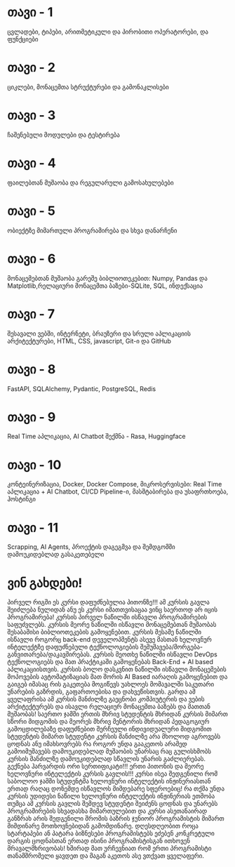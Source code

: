 # **თავი - 1**
ცვლადები, ტიპები, არითმეტიკული და პირობითი ოპერატორები, და ფუნქციები
# **თავი - 2**
ციკლები, მონაცემთა სტრუქტურები და გამონაკლისები
# **თავი - 3**
ჩაშენებული მოდულები და ტესტირება 
# **თავი - 4**
ფაილებთან მუშაობა და რეგულარული გამოსახულებები
# **თავი - 5**
ობიექტზე მიმართული პროგრამირება და სხვა დანარჩენი
# **თავი - 6**
მონაცემებთან მუშაობა გარეშე ბიბლიოთეკებით: Numpy, Pandas და Matplotlib,რელაციური მონაცემთა ბაზები-SQLite, SQL, ინდექსაცია
# **თავი - 7**
შესავალი ვებში, ინტერნეტი, ბრაუზერი და სრული აპლიკაციის არქიტექტურები, HTML, CSS, javascript,  Git-ი და GitHub
# **თავი - 8**
FastAPI, SQLAlchemy, Pydantic, PostgreSQL, Redis
# **თავი - 9**
Real Time აპლიკაცია, AI Chatbot შექმნა - Rasa, Huggingface
# **თავი - 10**
კონტეინერიზაცია, Docker, Docker Compose, მიკროსერვისები: Real Time აპლიკაცია + AI Chatbot, 
CI/CD Pipeline-ი, მასშტაბირება და უსაფრთხოება, ჰოსტინგი
# **თავი - 11**
Scrapping, AI Agents, პროექტის დაგეგმვა და შემდგომში დამოუკიდებლად გასაკეთებელი 

# **ვინ გახდები!**

პირველ რიგში ეს კურსი დაფუძნებულია პითონზე!!!
ამ კურსის გავლა შეიძლება ნულიდან ანუ ეს კურსი იმათთვისაცაა ვინც საერთოდ არ იცის პროგრამირება!
კურსის პირველ ნაწილში ისწავლი პროგრამირების საფუძვლებს.
კურსის მეორე ნაწილში ისწავლი მონაცემებთან მუშაობას შესაბამისი ბიბლიოთეკების გამოყენებით.
კურსის მესამე ნაწილში ისწავლი როგორც back-end დეველოპმენტს ასევე მასთან ხელოვნურ ინტელექტზე დაფუძნებული ტექნოლოგიების შემუშავება/მორგება-განვითარება/დაკავშირებას.
კურსის მეოთხე ნაწილში ისწავლი DevOps ტექნოლოგიებს და მათ პრაქტიკაში გამოყენებას Back-End + AI based აპლიკაციისთვის. 
კურსის ბოლო დასკვნით ნაწილში ისწავლი მონაცემების მოპოვების ავტომატიზაციას მათ შორის AI Based იარაღის გამოყენებით და გაიგებ იმასაც რის გაკეთება მოგიწევს უახლოეს მომავალში საკუთარი უნარების გაზრდის, გაფართოებისა და დახვეწისთვის.
გარდა ამ ყველაფრისა ამ კურსის მანძილზე გაეცნობი კომპიუტერის და ვების არქიტექტურებს და ისავლი რელაციურ მონაცემთა ბაზებს და მათთან მუშაობას! 
საერთო ჯამში ერთის მხრივ სტუდენტის მხრიდან კურსის მიმართ სწორი მიდგომის და მეორეს მხრივ მენტორის მხრიდან პედაგოგიურ გამოცდილებაზე დაფუძნებით შერჩეული ინდივიდუალური მიდგომით სტუდენტის მიმართ სტუდენტი კურსის მანძილზე არა მხოლოდ აგროვებს ცოდნას ანუ იმახსოვრებს რა როგორ უნდა გააკეთოს არამედ გამოიმუშავებს დამოუკიდებლად მუშაობის უნარსაც რაც გულისხმობს კურსის მანძილზე დამოუკიდებლად სწავლის უნარის გაძლიერებას.
გექნება ჰარვარდის ორი სერთიფიკატი!!! ერთი პითონის და მეორე ხელოვნური ინტელექტის კურსის გავლის!!!
კურსი ისეა შედგენილი რომ საბოლოო ჯამში სტუდენტმა ხელოვნური ინტელექტის ინჟინერიასთან ერთად რაღაც დონემდე ისწავლოს მიმდებარე სფეროებიც! რა თქმა უნდა კურსის უდიდესი ნაწილი ხელოვნური ინტელექტის ინჟინერიას ეთმობა თუმცა ამ კურსის გავლის შემდევ სტუდენტი შეიძენს ცოდნას და უნარებს პროგრამირების სხვადასხა მიმართულებით და კურსი ასეთანაირად განზრახ არის შედგენილი შრომის ბაზრის ჯუნიორ პროგრამისტის მიმართ მიმდინარე მოთხოვნებიდან გამომდინარე. დღესდღეობით როცა სტარტაპები ან პატარა ბიზნესები პროგრამისტებს ეძებენ კონკრეტული დარგის ცოდნასთან ერთად ისინი პროგრამისტისგან ითხოვენ მრავალმხრივობას! ხშირად მათ ურჩევნიათ რომ ერთი პროგრამისტი თანამშრომელი ყავდეთ და მაგან აკეთოს ასე ვთქვათ ყველაფერი.
